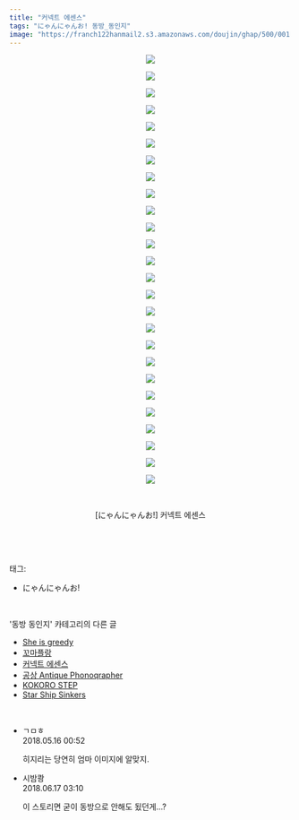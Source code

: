 ```yaml
---
title: "커넥트 에센스"
tags: "にゃんにゃんお! 동방_동인지"
image: "https://franch122hanmail2.s3.amazonaws.com/doujin/ghap/500/001.jpg"
---
```

<div class="article">
<p style="text-align: center; clear: none; float: none;"><img src="{{ site.imgserver6 }}/ghap/500/001.jpg"/></p>
<p style="text-align: center; clear: none; float: none;"><img src="{{ site.imgserver6 }}/ghap/500/002.jpg"/></p>
<p style="text-align: center; clear: none; float: none;"><img src="{{ site.imgserver6 }}/ghap/500/003.jpg"/></p>
<p style="text-align: center; clear: none; float: none;"><img src="{{ site.imgserver6 }}/ghap/500/004.jpg"/></p>
<p style="text-align: center; clear: none; float: none;"><img src="{{ site.imgserver6 }}/ghap/500/005.jpg"/></p>
<p style="text-align: center; clear: none; float: none;"><img src="{{ site.imgserver6 }}/ghap/500/006.jpg"/></p>
<p style="text-align: center; clear: none; float: none;"><img src="{{ site.imgserver6 }}/ghap/500/007.jpg"/></p>
<p style="text-align: center; clear: none; float: none;"><img src="{{ site.imgserver6 }}/ghap/500/008.jpg"/></p>
<p style="text-align: center; clear: none; float: none;"><img src="{{ site.imgserver6 }}/ghap/500/009.jpg"/></p>
<p style="text-align: center; clear: none; float: none;"><img src="{{ site.imgserver6 }}/ghap/500/010.jpg"/></p>
<p style="text-align: center; clear: none; float: none;"><img src="{{ site.imgserver6 }}/ghap/500/011.jpg"/></p>
<p style="text-align: center; clear: none; float: none;"><img src="{{ site.imgserver6 }}/ghap/500/012.jpg"/></p>
<p style="text-align: center; clear: none; float: none;"><img src="{{ site.imgserver6 }}/ghap/500/013.jpg"/></p>
<p style="text-align: center; clear: none; float: none;"><img src="{{ site.imgserver6 }}/ghap/500/014.jpg"/></p>
<p style="text-align: center; clear: none; float: none;"><img src="{{ site.imgserver6 }}/ghap/500/015.jpg"/></p>
<p style="text-align: center; clear: none; float: none;"><img src="{{ site.imgserver6 }}/ghap/500/016.jpg"/></p>
<p style="text-align: center; clear: none; float: none;"><img src="{{ site.imgserver6 }}/ghap/500/017.jpg"/></p>
<p style="text-align: center; clear: none; float: none;"><img src="{{ site.imgserver6 }}/ghap/500/018.jpg"/></p>
<p style="text-align: center; clear: none; float: none;"><img src="{{ site.imgserver6 }}/ghap/500/019.jpg"/></p>
<p style="text-align: center; clear: none; float: none;"><img src="{{ site.imgserver6 }}/ghap/500/020.jpg"/></p>
<p style="text-align: center; clear: none; float: none;"><img src="{{ site.imgserver6 }}/ghap/500/021.jpg"/></p>
<p style="text-align: center; clear: none; float: none;"><img src="{{ site.imgserver6 }}/ghap/500/022.jpg"/></p>
<p style="text-align: center; clear: none; float: none;"><img src="{{ site.imgserver6 }}/ghap/500/023.jpg"/></p>
<p style="text-align: center; clear: none; float: none;"><img src="{{ site.imgserver6 }}/ghap/500/024.jpg"/></p>
<p style="text-align: center; clear: none; float: none;"><img src="{{ site.imgserver6 }}/ghap/500/025.jpg"/></p>
<p style="text-align: center; clear: none; float: none;"><img src="{{ site.imgserver6 }}/ghap/500/026.jpg"/></p>
<p style="text-align: center; clear: none; float: none;"><br/></p>
<p style="text-align: center; clear: none; float: none;">[にゃんにゃんお!] 커넥트 에센스</p>
<p><br/></p>
</div><br/>
<div class="tagTrail">
<p>태그: </p>
<ul>
<li>にゃんにゃんお!</li>
</ul>
</div><br/>
<div class="another">
<p>'동방 동인지' 카테고리의 다른 글</p>
<ul>
<li><a href="/ghap_502">She is greedy</a></li>
<li><a href="/ghap_501">꼬마플랑</a></li>
<li><a href="/ghap_500">커넥트 에센스</a></li>
<li><a href="/ghap_499">공상 Antique Phonoqrapher</a></li>
<li><a href="/ghap_498">KOKORO STEP</a></li>
<li><a href="/ghap_497">Star Ship Sinkers</a></li>
</ul>
</div><br/>
<div class="cb_module cb_fluid">
<div class="cb_wrt cb_profile">
<div class="comment">
<ul>
<li class="cb_thumb_off" id="comment15256917">
<div class="cb_comment_area">
<div class="cb_info_area">
<div class="cb_section">
<span class="cb_nick_name">ㄱㅁㅎ</span>
</div>
<div class="cb_section">
<span class="cb_date">2018.05.16 00:52 </span>
</div>
</div>
<div class="cb_dsc_comment">
<p class="cb_dsc">
											히지리는 당연히 엄마 이미지에 알맞지.
										</p>
</div>
</div></li>
<li class="cb_thumb_off" id="comment15271718">
<div class="cb_comment_area">
<div class="cb_info_area">
<div class="cb_section">
<span class="cb_nick_name">시밤쾅</span>
</div>
<div class="cb_section">
<span class="cb_date">2018.06.17 03:10 </span>
</div>
</div>
<div class="cb_dsc_comment">
<p class="cb_dsc">
											이 스토리면 굳이 동방으로 안해도 됬던게...?
										</p>
</div>
</div></li>
</ul>
</div>
</div><!-- commentList close -->
</div><br/>
